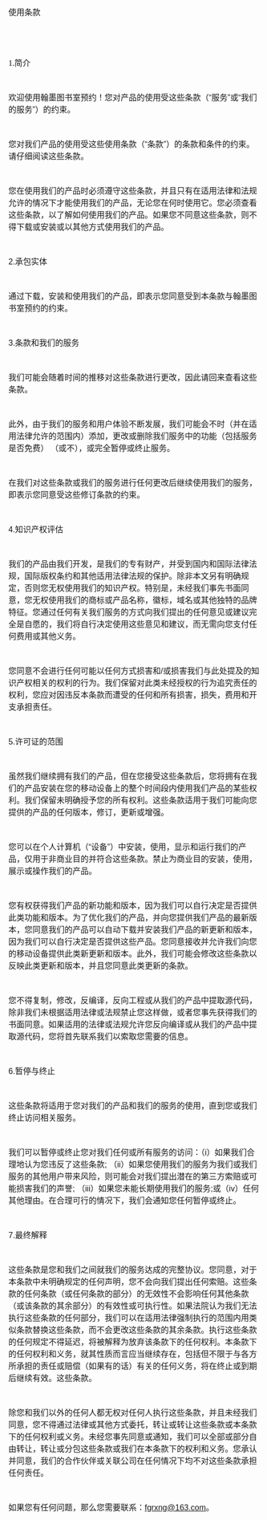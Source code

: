 <html><head><meta http-equiv="Content-Type" content="text/html; charset=utf-8" /><meta http-equiv="Content-Style-Type" content="text/css" /><meta name="generator" content="Aspose.Words for .NET 15.1.0.0" /></head><body><div>

<span style="font-family:'Times New Roman'; font-size:12pt">使用条款</span>

<span style="font-family:Helvetica; font-size:12pt">&#xa0;</span>

<span style="font-family:'Times New Roman'; font-size:11pt">&#xa0;</span>

<span style="font-family:'Times New Roman'; font-size:12pt">1.简介</span>

<span style="font-family:'Times New Roman'; font-size:11pt">&#xa0;</span>

<span style="font-family:'Times New Roman'; font-size:12pt">欢迎使用翰墨图书室预约！您对产品的使用受这些条款（</span><span style="font-family:Helvetica; font-size:12pt">“</span><span style="font-family:'Times New Roman'; font-size:12pt">服务</span><span style="font-family:Helvetica; font-size:12pt">”</span><span style="font-family:'Times New Roman'; font-size:12pt">或</span><span style="font-family:Helvetica; font-size:12pt">“</span><span style="font-family:'Times New Roman'; font-size:12pt">我们的服务</span><span style="font-family:Helvetica; font-size:12pt">”</span><span style="font-family:'Times New Roman'; font-size:12pt">）的约束。</span>

<span style="font-family:'Times New Roman'; font-size:11pt">&#xa0;</span>

<span style="font-family:'Times New Roman'; font-size:12pt">您对我们产品的使用受这些使用条款（</span><span style="font-family:Helvetica; font-size:12pt">“</span><span style="font-family:'Times New Roman'; font-size:12pt">条款</span><span style="font-family:Helvetica; font-size:12pt">”</span><span style="font-family:'Times New Roman'; font-size:12pt">）的条款和条件的约束。请仔细阅读这些条款。</span>

<span style="font-family:'Times New Roman'; font-size:11pt">&#xa0;</span>

<span style="font-family:'Times New Roman'; font-size:12pt">您在使用我们的产品时必须遵守这些条款，并且只有在适用法律和法规允许的情况下才能使用我们的产品，无论您在何时使用它。您必须查看这些条款，以了解如何使用我们的产品。如果您不同意这些条款，则不得下载或安装或以其他方式使用我们的产品。</span>

<span style="font-family:'Times New Roman'; font-size:11pt">&#xa0;</span>

<span style="font-family:Helvetica; font-size:12pt">2.</span><span style="font-family:'Times New Roman'; font-size:12pt">承包实体</span>

<span style="font-family:'Times New Roman'; font-size:11pt">&#xa0;</span>

<span style="font-family:'Times New Roman'; font-size:12pt">通过下载，安装和使用我们的产品，即表示您同意受到本条款与翰墨图书室预约的约束。</span>

<span style="font-family:'Times New Roman'; font-size:11pt">&#xa0;</span>

<span style="font-family:Helvetica; font-size:12pt">3.</span><span style="font-family:'Times New Roman'; font-size:12pt">条款和我们的服务</span>

<span style="font-family:'Times New Roman'; font-size:11pt">&#xa0;</span>

<span style="font-family:'Times New Roman'; font-size:12pt">我们可能会随着时间的推移对这些条款进行更改，因此请回来查看这些条款。</span>

<span style="font-family:'Times New Roman'; font-size:11pt">&#xa0;</span>

<span style="font-family:'Times New Roman'; font-size:12pt">此外，由于我们的服务和用户体验不断发展，我们可能会不时（并在适用法律允许的范围内）添加，更改或删除我们服务中的功能（包括服务是否免费）</span><span style="font-family:'Times New Roman'; font-size:12pt"> </span><span style="font-family:'Times New Roman'; font-size:12pt">（或不），或完全暂停或终止服务。</span>

<span style="font-family:'Times New Roman'; font-size:11pt">&#xa0;</span>

<span style="font-family:'Times New Roman'; font-size:12pt">在我们对这些条款或我们的服务进行任何更改后继续使用我们的服务，即表示您同意受这些修订条款的约束。</span>

<span style="font-family:'Times New Roman'; font-size:11pt">&#xa0;</span>

<span style="font-family:Helvetica; font-size:12pt">4.</span><span style="font-family:'Times New Roman'; font-size:12pt">知识产权评估</span>

<span style="font-family:'Times New Roman'; font-size:11pt">&#xa0;</span>

<span style="font-family:'Times New Roman'; font-size:12pt">我们的产品由我们开发，是我们的专有财产，并受到国内和国际法律法规，国际版权条约和其他适用法律法规的保护。除非本文另有明确规定，否则您无权使用我们的知识产权。特别是，未经我们事先书面同意，您无权使用我们的商标或产品名称，徽标，域名或其他独特的品牌特征。您通过任何有关我们服务的方式向我们提出的任何意见或建议完全是自愿的，我们将自行决定使用这些意见和建议，而无需向您支付任何费用或其他义务。</span>

<span style="font-family:'Times New Roman'; font-size:11pt">&#xa0;</span>

<span style="font-family:'Times New Roman'; font-size:12pt">您同意不会进行任何可能以任何方式损害和</span><span style="font-family:Helvetica; font-size:12pt">/</span><span style="font-family:'Times New Roman'; font-size:12pt">或损害我们与此处提及的知识产权相关的权利的行为。我们保留对此类未经授权的行为追究责任的权利，您应对因违反本条款而遭受的任何和所有损害，损失，费用和开支承担责任。</span>

<span style="font-family:'Times New Roman'; font-size:11pt">&#xa0;</span>

<span style="font-family:Helvetica; font-size:12pt">5.</span><span style="font-family:'Times New Roman'; font-size:12pt">许可证的范围</span>

<span style="font-family:'Times New Roman'; font-size:11pt">&#xa0;</span>

<span style="font-family:'Times New Roman'; font-size:12pt">虽然我们继续拥有我们的产品，但在您接受这些条款后，您将拥有在我们的产品安装在您的移动设备上的整个时间段内使用我们产品的某些权利。我们保留未明确授予您的所有权利。这些条款适用于我们可能向您提供的产品的任何版本，修订，更新或增强。</span>

<span style="font-family:'Times New Roman'; font-size:11pt">&#xa0;</span>

<span style="font-family:'Times New Roman'; font-size:12pt">您可以在个人计算机（</span><span style="font-family:Helvetica; font-size:12pt">“</span><span style="font-family:'Times New Roman'; font-size:12pt">设备</span><span style="font-family:Helvetica; font-size:12pt">”</span><span style="font-family:'Times New Roman'; font-size:12pt">）中安装，使用，显示和运行我们的产品，仅用于非商业目的并符合这些条款。禁止为商业目的安装，使用，展示或操作我们的产品。</span>

<span style="font-family:'Times New Roman'; font-size:11pt">&#xa0;</span>

<span style="font-family:'Times New Roman'; font-size:12pt">您有权获得我们产品的新功能和版本，因为我们可以自行决定是否提供此类功能和版本。为了优化我们的产品，并向您提供我们产品的最新版本，您同意我们的产品可以自动下载并安装我们产品的新更新和版本，因为我们可以自行决定是否提供这些产品。您同意接收并允许我们向您的移动设备提供此类新更新和版本。此外，我们可能会修改这些条款以反映此类更新和版本，并且您同意此类更新的条款。</span>

<span style="font-family:'Times New Roman'; font-size:11pt">&#xa0;</span>

<span style="font-family:'Times New Roman'; font-size:12pt">您不得复制，修改，反编译，反向工程或从我们的产品中提取源代码，除非我们未根据适用法律或法规禁止您这样做，或者您事先获得我们的书面同意。如果适用的法律或法规允许您反向编译或从我们的产品中提取源代码，您将首先联系我们以索取您需要的信息。</span>

<span style="font-family:'Times New Roman'; font-size:11pt">&#xa0;</span>

<span style="font-family:Helvetica; font-size:12pt">6.</span><span style="font-family:'Times New Roman'; font-size:12pt">暂停与终止</span>

<span style="font-family:'Times New Roman'; font-size:11pt">&#xa0;</span>

<span style="font-family:'Times New Roman'; font-size:12pt">这些条款将适用于您对我们的产品和我们的服务的使用，直到您或我们终止访问相关服务。</span>

<span style="font-family:'Times New Roman'; font-size:11pt">&#xa0;</span>

<span style="font-family:'Times New Roman'; font-size:12pt">我们可以暂停或终止您对我们任何或所有服务的访问：（</span><span style="font-family:Helvetica; font-size:12pt">i</span><span style="font-family:'Times New Roman'; font-size:12pt">）如果我们合理地认为您违反了这些条款</span><span style="font-family:Helvetica; font-size:12pt">; </span><span style="font-family:'Times New Roman'; font-size:12pt">（</span><span style="font-family:Helvetica; font-size:12pt">ii</span><span style="font-family:'Times New Roman'; font-size:12pt">）如果您使用我们的服务为我们或我们服务的其他用户带来风险，则可能会对我们提出潜在的第三方索赔或可能损害我们的声誉</span><span style="font-family:Helvetica; font-size:12pt">; </span><span style="font-family:'Times New Roman'; font-size:12pt">（</span><span style="font-family:Helvetica; font-size:12pt">iii</span><span style="font-family:'Times New Roman'; font-size:12pt">）如果您未能长期使用我们的服务</span><span style="font-family:Helvetica; font-size:12pt">;</span><span style="font-family:'Times New Roman'; font-size:12pt">或（</span><span style="font-family:Helvetica; font-size:12pt">iv</span><span style="font-family:'Times New Roman'; font-size:12pt">）任何其他理由。在合理可行的情况下，我们会通知您任何暂停或终止。</span>

<span style="font-family:'Times New Roman'; font-size:11pt">&#xa0;</span>

<span style="font-family:Helvetica; font-size:12pt">7.</span><span style="font-family:'Times New Roman'; font-size:12pt">最终解释</span>

<span style="font-family:'Times New Roman'; font-size:11pt">&#xa0;</span>

<span style="font-family:'Times New Roman'; font-size:12pt">这些条款是您和我们之间就我们的服务达成的完整协议。您同意，对于本条款中未明确规定的任何声明，您不会向我们提出任何索赔。这些条款的任何条款（或任何条款的部分）的无效性不会影响任何其他条款（或该条款的其余部分）的有效性或可执行性。如果法院认为我们无法执行这些条款的任何部分，我们可以在适用法律强制执行的范围内用类似条款替换这些条款，而不会更改这些条款的其余条款。执行这些条款的任何规定不得延迟，将被解释为放弃该条款下的任何权利。本条款下的任何权利和义务，就其性质而言应当继续存在，包括但不限于与各方所承担的责任或赔偿（如果有的话）有关的任何义务，将在终止或到期后继续有效。这些条款。</span>

<span style="font-family:'Times New Roman'; font-size:11pt">&#xa0;</span>

<span style="font-family:'Times New Roman'; font-size:12pt">除您和我们以外的任何人都无权对任何人执行这些条款，并且未经我们同意，您不得通过法律或其他方式委托，转让或转让这些条款或本条款下的任何权利或义务。未经您事先同意或通知，我们可以全部或部分自由转让，转让或分包这些条款或我们在本条款下的权利和义务。您承认并同意，我们的合作伙伴或关联公司在任何情况下均不对这些条款承担任何责任。</span>

<span style="font-family:'Times New Roman'; font-size:11pt">&#xa0;</span>

<span style="font-family:'Times New Roman'; font-size:12pt">如果您有任何问题，那么您需要联系：</span><span style="font-family:Helvetica; font-size:12pt">fgrxng@163.com</span><span style="font-family:'Times New Roman'; font-size:12pt">。</span>
</div>
</html>
